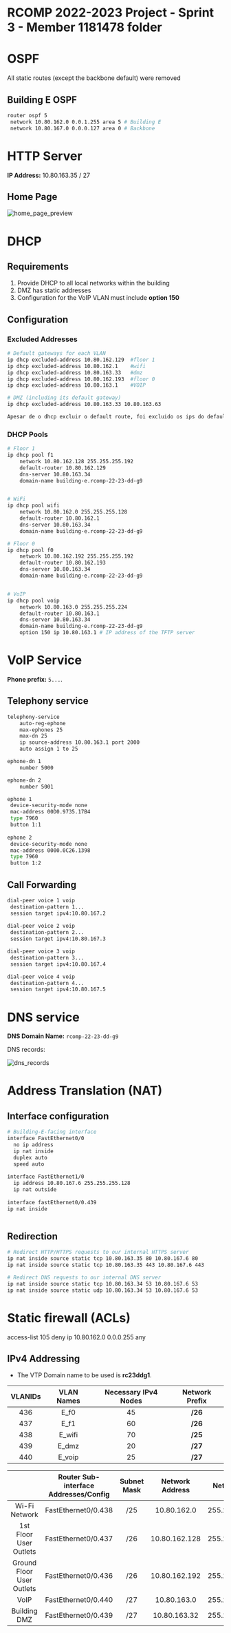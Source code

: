 RCOMP 2022-2023 Project - Sprint 3 - Member 1181478 folder
==========================================================

# OSPF

All static routes (except the backbone default) were removed

## Building E OSPF
```bash
router ospf 5
 network 10.80.162.0 0.0.1.255 area 5 # Building E 
 network 10.80.167.0 0.0.0.127 area 0 # Backbone

```

# HTTP Server
**IP Address:** 10.80.163.35 / 27

## Home Page
![home_page_preview](./homepage.png)

# DHCP

## Requirements

1. Provide DHCP to all local networks within the building
2. DMZ has static addresses
3. Configuration for the VoIP VLAN must include **option 150**

## Configuration
### Excluded Addresses
```bash
# Default gateways for each VLAN
ip dhcp excluded-address 10.80.162.129  #floor 1
ip dhcp excluded-address 10.80.162.1    #wifi
ip dhcp excluded-address 10.80.163.33   #dmz
ip dhcp excluded-address 10.80.162.193  #floor 0
ip dhcp excluded-address 10.80.163.1    #VOIP  

# DMZ (including its default gateway)
ip dhcp excluded-address 10.80.163.33 10.80.163.63

Apesar de o dhcp excluir o default route, foi excluido os ips do default route para garantir que tal acontece.

```

### DHCP Pools

```bash
# Floor 1
ip dhcp pool f1
    network 10.80.162.128 255.255.255.192
    default-router 10.80.162.129
    dns-server 10.80.163.34
    domain-name building-e.rcomp-22-23-dd-g9 


# WiFi
ip dhcp pool wifi
    network 10.80.162.0 255.255.255.128
    default-router 10.80.162.1
    dns-server 10.80.163.34
    domain-name building-e.rcomp-22-23-dd-g9 

# Floor 0
ip dhcp pool f0
    network 10.80.162.192 255.255.255.192
    default-router 10.80.162.193
    dns-server 10.80.163.34
    domain-name building-e.rcomp-22-23-dd-g9  


# VoIP
ip dhcp pool voip
    network 10.80.163.0 255.255.255.224
    default-router 10.80.163.1
    dns-server 10.80.163.34
    domain-name building-e.rcomp-22-23-dd-g9 
    option 150 ip 10.80.163.1 # IP address of the TFTP server

```

# VoIP Service

**Phone prefix:** `5...`.

## Telephony service

```bash
telephony-service
    auto-reg-ephone
    max-ephones 25
    max-dn 25
    ip source-address 10.80.163.1 port 2000
    auto assign 1 to 25

ephone-dn 1
    number 5000

ephone-dn 2
    number 5001

```

```bash
ephone 1
 device-security-mode none
 mac-address 00D0.9735.17B4
 type 7960
 button 1:1
 
ephone 2
 device-security-mode none
 mac-address 0000.0C26.1398
 type 7960
 button 1:2

```
## Call Forwarding
```bash
dial-peer voice 1 voip
 destination-pattern 1...
 session target ipv4:10.80.167.2
 
dial-peer voice 2 voip
 destination-pattern 2...
 session target ipv4:10.80.167.3

dial-peer voice 3 voip
 destination-pattern 3...
 session target ipv4:10.80.167.4

dial-peer voice 4 voip
 destination-pattern 4...
 session target ipv4:10.80.167.5

```

# DNS service



**DNS Domain Name:** `rcomp-22-23-dd-g9`

DNS records:

![dns_records](./dnsconfig.png)

# Address Translation (NAT)
## Interface configuration
```bash
# Building-E-facing interface
interface FastEthernet0/0
  no ip address
  ip nat inside
  duplex auto
  speed auto
  
interface FastEthernet1/0
  ip address 10.80.167.6 255.255.255.128
  ip nat outside
  
interface fastEthernet0/0.439
ip nat inside



```
## Redirection
<!-- FIXME: currently not working -->
```bash
# Redirect HTTP/HTTPS requests to our internal HTTPS server
ip nat inside source static tcp 10.80.163.35 80 10.80.167.6 80
ip nat inside source static tcp 10.80.163.35 443 10.80.167.6 443

# Redirect DNS requests to our internal DNS server
ip nat inside source static tcp 10.80.163.34 53 10.80.167.6 53
ip nat inside source static udp 10.80.163.34 53 10.80.167.6 53

```
# Static firewall (ACLs)
access-list 105 deny ip 10.80.162.0 0.0.0.255 any


## IPv4 Addressing

* The VTP Domain name to be used is **rc23ddg1**.

| **VLANIDs** | **VLAN Names** | **Necessary IPv4 Nodes** | **Network Prefix** |
|:-----------:|:--------------:|:------------------------:|:------------------:|
|     436     |      E_f0      |            45            |      **/26**       |
|     437     |      E_f1      |            60            |      **/26**       |
|     438     |     E_wifi     |            70            |      **/25**       |
|     439     |     E_dmz      |            20            |      **/27**       |
|     440     |     E_voip     |            25            |      **/27**       |


|                           | Router Sub-interface Addresses/Config |  Subnet Mask  | Network Address  |   Network Mask   | First Node Address(IPv4 Address) |  Broadcast Address  |  Usable Addresses  |  Required Addresses  |
|:-------------------------:|:-------------------------------------:|:-------------:|:----------------:|:----------------:|:--------------------------------:|:-------------------:|:------------------:|:--------------------:|
|       Wi-Fi Network       |          FastEthernet0/0.438          |      /25      |   10.80.162.0    | 255.255.255.128  |           10.80.162.1            |    10.80.162.127    |        126         |          70          |
|  1st Floor User Outlets   |          FastEthernet0/0.437          |      /26      |  10.80.162.128   | 255.255.255.192  |          10.80.162.129           |    10.80.162.191    |         62         |          60          |
| Ground Floor User Outlets |          FastEthernet0/0.436          |      /26      |  10.80.162.192   | 255.255.255.192  |          10.80.162.193           |    10.80.162.255    |         62         |          45          |
|           VoIP            |          FastEthernet0/0.440          |      /27      |   10.80.163.0    | 255.255.255.224  |           10.80.163.1            |    10.80.163.31     |         30         |          25          |
|       Building DMZ        |          FastEthernet0/0.439          |      /27      |   10.80.163.32   | 255.255.255.224  |           10.80.163.33           |    10.80.163.63     |         30         |          20          |
